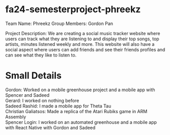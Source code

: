 # fa24-semesterproject-phreekz

Team Name: Phreekz
Group Members: Gordon Pan

Project Description:
We are creating a social music tracker website where users can track what they are listening to and display their top songs, top artists, minutes listened weekly and more. This website will also have a social aspect where users can add friends and see their friends profiles and can see what they like to listen to. 

Small Details
==================
Gordon: Worked on a mobile greenhouse project and a mobile app with Spencer and Sadeed<br>
Gerard: I worked on nothing before<br>
Sadeed Rashid: I made a mobile app for Theta Tau<br>
Christian Galiatsos: Made a replica of the Atari Rubiks game in ARM Assembly <br>
Spencer Login: I worked on an automated greenhouse and a mobile app with React Native with Gordon and Sadeed <br>

